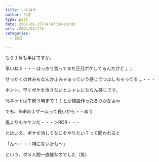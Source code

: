 ```yaml
---
title: いやはや
author: 八雲
type: post
date: 2001-01-15T14:47:04+00:00
url: /2001/01/775
categories:
  - 日記

---
```

もう１月も半ばですか。
  
早いねぇ・・・はっきり言ってまだ正月ボケしてるんだけど；；
  
せっかくの休みもなんかふみゃぁっていう感じでつぶしちゃってるし・・・
  
ホント。早くボケを治さないとシャレにならん感じです。
  
％ネットは午前３時まで！！とか標語作ったろうかなぁｗ
  
でも、RoRの１ゲームって長いから・・ぬう
  
風よりもキケンだ・・・＞ROR・・・
  
とはいえ、ボケを治してなにをやりたい？って聞かれると
  
「ん～・・・特にないかも～」
  
という、ダメ人間一直線なのでした（笑）